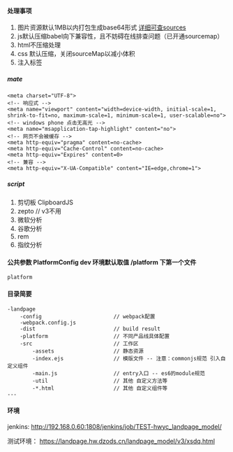 #### 处理事项
1. 图片资源默认1MB以内打包生成base64形式 [详细可查sources](https://webpack.docschina.org/loaders/html-loader/#sources)
2. js默认压缩babel向下兼容性，且不妨碍在线排查问题（已开通sourcemap）
3. html不压缩处理
4. css 默认压缩，关闭sourceMap以减小体积
5. 注入标签
##### mate

```
<meta charset="UTF-8">
<!-- 响应式 -->
<meta name="viewport" content="width=device-width, initial-scale=1, shrink-to-fit=no, maximum-scale=1, minimum-scale=1, user-scalable=no">
<!-- windows phone 点击无高光 -->
<meta name="msapplication-tap-highlight" content="no">
<!-- 网页不会被缓存 -->
<meta http-equiv="pragma" content=no-cache>
<meta http-equiv="Cache-Control" content=no-cache>
<meta http-equiv="Expires" content=0>
<!-- 兼容 -->
<meta http-equiv="X-UA-Compatible" content="IE=edge,chrome=1">
```

##### script
1. 剪切板 ClipboardJS
2. zepto // v3不用
3. 微软分析
4. 谷歌分析
5. rem
6. 指纹分析

#### 公共参数 PlatformConfig  dev 环境默认取值 /platform 下第一个文件
```
platform
```
#### 目录简要

```
-landpage
    -config                       // webpack配置
    -webpack.config.js
    -dist                         // build result
    -platform                     // 不同产品线具体配置
    -src                          // 工作区
        -assets                   // 静态资源
        -index.ejs                // 模版文件 -- 注意：commonjs规范 引入自定义组件
        -main.js                  // entry入口 -- es6的module规范
        -util                     // 其他 自定义方法等
        -*.html                   // 其他 自定义组件等
---
```

#### 环境

jenkins: http://192.168.0.60:1808/jenkins/job/TEST-hwyc_landpage_model/

测试环境： https://landpage.hw.dzods.cn/landpage_model/v3/xsdq.html


